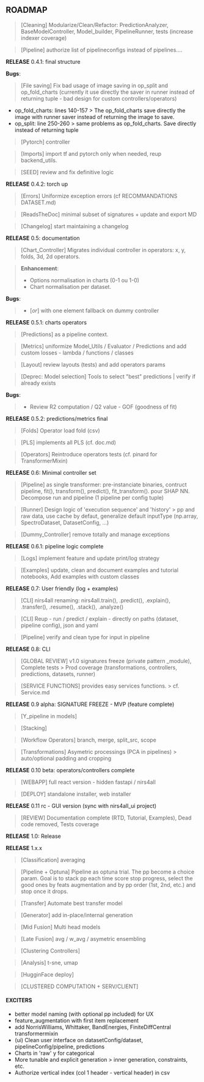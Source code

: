 ## ROADMAP ##

> [Cleaning] Modularize/Clean/Refactor: PredictionAnalyzer, BaseModelController, Model_builder, PipelineRunner, tests (increase indexer coverage)

> [Pipeline] authorize list of pipelineconfigs instead of pipelines....

**RELEASE** 0.4.1: final structure

**Bugs**:
> [File saving] Fix bad usage of image saving in op_split and op_fold_charts (currently it use directly the saver in runner instead of returning tuple - bad design for custom controllers/operators)
- op_fold_charts:
  lines 140-157 > The op_fold_charts save directly the image with runner saver instead of returning the image to save.
- op_split:
  line 250-260 > same problems as op_fold_charts. Save directly instead of returning tuple

> [Pytorch] controller

> [Imports] import tf and pytorch only when needed, reup backend_utils.

> [SEED] review and fix definitive logic


**RELEASE** 0.4.2: torch up

> [Errors] Uniformize exception errors (cf RECOMMANDATIONS DATASET.md)

> [ReadsTheDoc] minimal subset of signatures + update and export MD

> [Changelog] start maintaining a changelog

**RELEASE** 0.5: documentation

> [Chart_Controller] Migrates individual controller in operators: x, y, folds, 3d, 2d operators.

> **Enhancement**:
> - Options normalisation in charts (0-1 ou 1-0)
> - Chart normalisation per dataset.

**Bugs**:
>   - [_or_] with one element fallback on dummy controller

**RELEASE** 0.5.1: charts operators

> [Predictions] as a pipeline context.

> [Metrics] uniformize Model_Utils / Evaluator / Predictions and add custom losses - lambda / functions / classes

> [Layout] review layouts (tests) and add operators params

> [Deprec: Model selection] Tools to select "best" predictions | verify if already exists

**Bugs**:
>   - Review R2 computation / Q2 value - GOF (goodness of fit)

**RELEASE** 0.5.2: predictions/metrics final

> [Folds] Operator load fold (csv)

> [PLS] implements all PLS (cf. doc.md)

> [Operators] Reintroduce operators tests (cf. pinard for TransformerMixin)

**RELEASE** 0.6: Minimal controller set

> [Pipeline] as single transformer: pre-instanciate binaries, contruct pipeline, fit(), transform(), predict(), fit_transform(). pour SHAP NN. Decompose run and pipeline (1 pipeline per config tuple)

> [Runner] Design logic of 'execution sequence' and 'history' > pp and raw data, use cache by defaut, generalize default inputType (np.array, SpectroDataset, DatasetConfig, ...)

> [Dummy_Controller] remove totally and manage exceptions

**RELEASE** 0.6.1: pipeline logic complete

> [Logs] implement feature and update print/log strategy

> [Examples] update, clean and document examples and tutorial notebooks, Add examples with custom classes

**RELEASE** 0.7: User friendly (log + examples)

> [CLI] nirs4all renaming: nirs4all.train(), .predict(), .explain(), .transfer(), .resume(), .stack(), .analyze()

> [CLI]  Reup - run / predict / explain - directly on paths (dataset, pipeline config), json and yaml

> [Pipeline] verify and clean type for input in pipeline

**RELEASE** 0.8: CLI

> [GLOBAL REVIEW] v1.0 signatures freeze (private pattern _module), Complete tests > Prod coverage (transformations, controllers, predictions, datasets, runner)

> [SERVICE FUNCTIONS] provides easy services functions. > cf. Service.md

**RELEASE**  0.9 alpha: SIGNATURE FREEZE - MVP (feature complete)

> [Y_pipeline in models]

> [Stacking]

> [Workflow Operators] branch, merge, split_src, scope

> [Transformations] Asymetric processings (PCA in pipelines) > auto/optional padding and cropping

**RELEASE** 0.10 beta: operators/controllers complete

> [WEBAPP] full react version - hidden fastapi / nirs4all

> [DEPLOY] standalone installer, web installer

**RELEASE** 0.11 rc - GUI version (sync with nirs4all_ui project)

> [REVIEW] Documentation complete (RTD, Tutorial, Examples), Dead code removed, Tests coverage

**RELEASE** 1.0: Release

**RELEASE** 1.x.x

> [Classification] averaging

> [Pipeline + Optuna] Pipeline as optuna trial. The pp become a choice param. Goal is to stack pp each time score stop progress, select the good ones by feats augmentation and by pp order (1st, 2nd, etc.) and stop once it drops.

> [Transfer] Automate best transfer model

> [Generator] add in-place/internal generation

> [Mid Fusion] Multi head models

> [Late Fusion] avg / w_avg / asymetric ensembling

> [Clustering Controllers]

> [Analysis] t-sne, umap

> [HugginFace deploy]

> [CLUSTERED COMPUTATION + SERV/CLIENT]

#### EXCITERS ####
- better model naming (with optional pp included) for UX
- feature_augmentation with first item replacement
- add NorrisWilliams, Whittaker, BandEnergies, FiniteDiffCentral transformermixin
- (ui) Clean user interface on datasetConfig/dataset, pipelineConfig/pipeline, predictions
- Charts in 'raw' y for categorical
- More tunable and explicit generation > inner generation, constraints, etc.
- Authorize vertical index (col 1 header - vertical header) in csv
